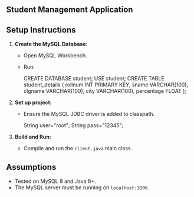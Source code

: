 ## Student Management Application

## Setup Instructions

1. **Create the MySQL Database:**
   - Open MySQL Workbench.
   - Run:
     
     CREATE DATABASE student;
     USE student;
     CREATE TABLE student_details (
         rollnum INT PRIMARY KEY,
         sname VARCHAR(100),
         clgname VARCHAR(100),
         city VARCHAR(100),
         percentage FLOAT );
     

2. **Set up project:**
   - Ensure the MySQL JDBC driver is added to classpath.
     
     String user="root";
     String pass="12345";
     

3. **Build and Run:**
   - Compile and run the `client.java` main class.

## Assumptions 

- Tested on MySQL 8 and Java 8+.
- The MySQL server must be running on `localhost:3306`.
